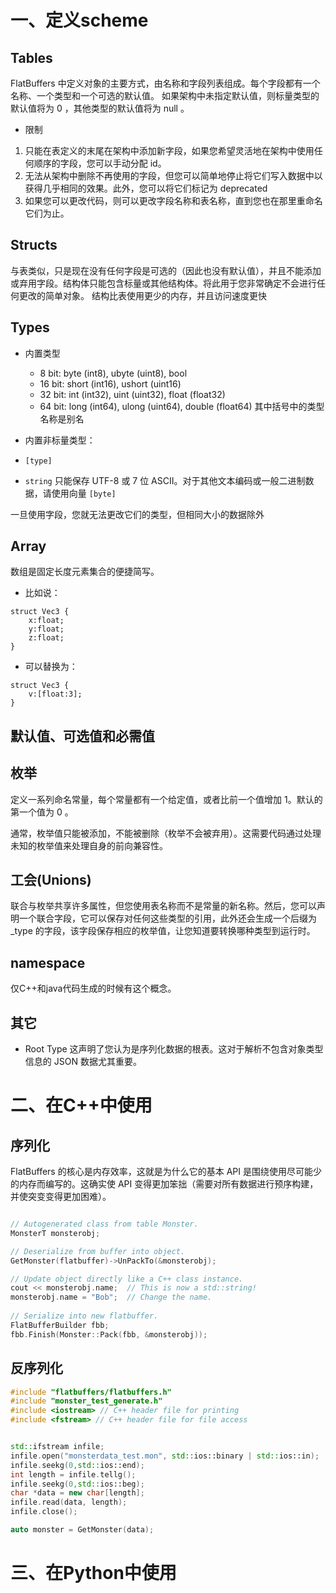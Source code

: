 # 一、定义scheme

## Tables


FlatBuffers 中定义对象的主要方式，由名称和字段列表组成。每个字段都有一个名称、一个类型和一个可选的默认值。
如果架构中未指定默认值，则标量类型的默认值将为 0 ，其他类型的默认值将为 null 。

- 限制
1. 只能在表定义的末尾在架构中添加新字段，如果您希望灵活地在架构中使用任何顺序的字段，您可以手动分配 id。
2. 无法从架构中删除不再使用的字段，但您可以简单地停止将它们写入数据中以获得几乎相同的效果。此外，您可以将它们标记为 deprecated
3. 如果您可以更改代码，则可以更改字段名称和表名称，直到您也在那里重命名它们为止。

## Structs
与表类似，只是现在没有任何字段是可选的（因此也没有默认值），并且不能添加或弃用字段。结构体只能包含标量或其他结构体。将此用于您非常确定不会进行任何更改的简单对象。
结构比表使用更少的内存，并且访问速度更快


## Types
- 内置类型
    - 8 bit: byte (int8), ubyte (uint8), bool
    - 16 bit: short (int16), ushort (uint16)
    - 32 bit: int (int32), uint (uint32), float (float32)
    - 64 bit: long (int64), ulong (uint64), double (float64)
其中括号中的类型名称是别名

- 内置非标量类型：
- `[type]`
- `string` 只能保存 UTF-8 或 7 位 ASCII。对于其他文本编码或一般二进制数据，请使用向量 `[byte]`

一旦使用字段，您就无法更改它们的类型，但相同大小的数据除外

## Array
数组是固定长度元素集合的便捷简写。
- 比如说：
```
struct Vec3 {
    x:float;
    y:float;
    z:float;
}
```
- 可以替换为：
```
struct Vec3 {
    v:[float:3];
}
```

## 默认值、可选值和必需值

## 枚举
定义一系列命名常量，每个常量都有一个给定值，或者比前一个值增加 1。默认的第一个值为 0 。

通常，枚举值只能被添加，不能被删除（枚举不会被弃用）。这需要代码通过处理未知的枚举值来处理自身的前向兼容性。


## 工会(Unions)

联合与枚举共享许多属性，但您使用表名称而不是常量的新名称。然后，您可以声明一个联合字段，它可以保存对任何这些类型的引用，此外还会生成一个后缀为 _type 的字段，该字段保存相应的枚举值，让您知道要转换哪种类型到运行时。


## namespace
仅C++和java代码生成的时候有这个概念。

## 其它
- Root Type
这声明了您认为是序列化数据的根表。这对于解析不包含对象类型信息的 JSON 数据尤其重要。


# 二、在C++中使用

## 序列化

FlatBuffers 的核心是内存效率，这就是为什么它的基本 API 是围绕使用尽可能少的内存而编写的。这确实使 API 变得更加笨拙（需要对所有数据进行预序构建，并使突变变得更加困难）。
```c++

// Autogenerated class from table Monster.
MonsterT monsterobj;

// Deserialize from buffer into object.
GetMonster(flatbuffer)->UnPackTo(&monsterobj);

// Update object directly like a C++ class instance.
cout << monsterobj.name;  // This is now a std::string!
monsterobj.name = "Bob";  // Change the name.
 
// Serialize into new flatbuffer.
FlatBufferBuilder fbb;
fbb.Finish(Monster::Pack(fbb, &monsterobj));
```

## 反序列化
```c++
#include "flatbuffers/flatbuffers.h"
#include "monster_test_generate.h"
#include <iostream> // C++ header file for printing
#include <fstream> // C++ header file for file access


std::ifstream infile;
infile.open("monsterdata_test.mon", std::ios::binary | std::ios::in);
infile.seekg(0,std::ios::end);
int length = infile.tellg();
infile.seekg(0,std::ios::beg);
char *data = new char[length];
infile.read(data, length);
infile.close();

auto monster = GetMonster(data);

```


# 三、在Python中使用
